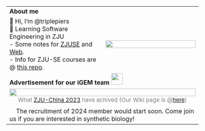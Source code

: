<table>
	<tr>
    <td colspan="2">
      <div><b>About me</b></div>
    </td>
  </tr>
  <tr>
    <td width="50%">
      <div style="width: 100%; text-align:left;">
        👋 Hi, I’m @triplepiers<br>
      	📖 Learning Software Engineering in ZJU<br>
        - Some notes for <a href="https://www.yuque.com/anishuoshimo/estifw?#">ZJUSE</a> and <a href="https://triplepiers.github.io/Notes_Collection/">Web</a>.</br>
				- Info for ZJU-SE courses are @ <a href="https://github.com/triplepiers/Mad-at-ZJUSE">this repo</a>.
      </div>
    </td>
    <td width="50%">
      <img src="https://github-readme-stats.vercel.app/api/top-langs/?username=triplepiers&hide_border=true&layout=compact&show_icons=true&theme=swift&count_private=true" align="left" style="width: 100%;" />
    </td>
  </tr>
	<tr>
    <td colspan="2">
      <div><b>Advertisement for our iGEM team <img src="https://static.igem.wiki/teams/4628/wiki/icon.svg"/ style="width:30px;height:30px;object-fit:contain;"></b></div>
    </td>
  </tr>
	<tr>
    <td colspan="2">
      <a href="https://jamboree.igem.org/2023/results#finalists">
        <img src="https://img1.imgtp.com/2023/11/06/8TdUd8xt.png" style="width:100%; padding-right:10px;"/>	
      </a>
      <div style="color:grey; font-size:15px; width:100%; text-align:center;">What <a href="https://mp.weixin.qq.com/s/lsGOtzBY5XQWMQcOE7ttUg">ZJU-China 2023</a> have achived (Our Wiki page is @<a href="https://2023.igem.wiki/zju-china/">here</a>)
      </div>
      <div style="padding-top:10px;">&nbsp;&nbsp;&nbsp;&nbsp;The recruitment of 2024 member would start soon. Come join us if you are interested in synthetic biology!
      </div>
    </td>
	</tr>
</table>
